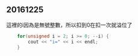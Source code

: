 ## 20161225

這裡的i因為是無號整數，所以扣到0在扣一次就溢位了

```cpp
    for(unsigned i = 2; i >= 0; --i) {
        cout << "i=" << i << endl;
    }
```